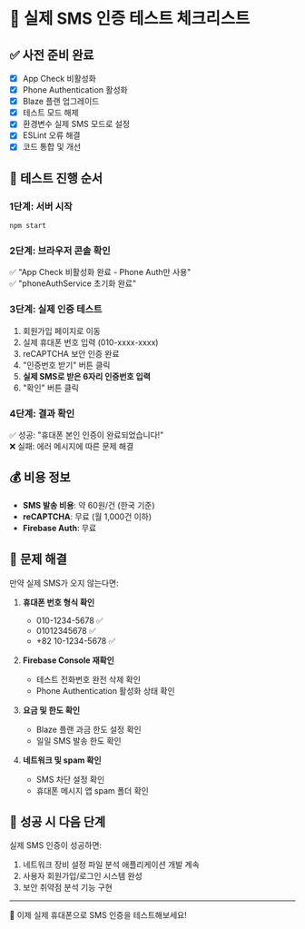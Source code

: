 # 🎯 실제 SMS 인증 테스트 체크리스트

## ✅ 사전 준비 완료
- [x] App Check 비활성화
- [x] Phone Authentication 활성화  
- [x] Blaze 플랜 업그레이드
- [x] 테스트 모드 해제
- [x] 환경변수 실제 SMS 모드로 설정
- [x] ESLint 오류 해결
- [x] 코드 통합 및 개선

## 🚀 테스트 진행 순서

### 1단계: 서버 시작
```bash
npm start
```

### 2단계: 브라우저 콘솔 확인
✅ "App Check 비활성화 완료 - Phone Auth만 사용"  
✅ "phoneAuthService 초기화 완료"

### 3단계: 실제 인증 테스트
1. 회원가입 페이지로 이동
2. 실제 휴대폰 번호 입력 (010-xxxx-xxxx)
3. reCAPTCHA 보안 인증 완료
4. "인증번호 받기" 버튼 클릭
5. **실제 SMS로 받은 6자리 인증번호 입력**
6. "확인" 버튼 클릭

### 4단계: 결과 확인
✅ 성공: "휴대폰 본인 인증이 완료되었습니다!"  
❌ 실패: 에러 메시지에 따른 문제 해결

## 💰 비용 정보
- **SMS 발송 비용**: 약 60원/건 (한국 기준)
- **reCAPTCHA**: 무료 (월 1,000건 이하)
- **Firebase Auth**: 무료

## 🔧 문제 해결
만약 실제 SMS가 오지 않는다면:

1. **휴대폰 번호 형식 확인**
   - 010-1234-5678 ✅
   - 01012345678 ✅
   - +82 10-1234-5678 ✅

2. **Firebase Console 재확인**
   - 테스트 전화번호 완전 삭제 확인
   - Phone Authentication 활성화 상태 확인

3. **요금 및 한도 확인**
   - Blaze 플랜 과금 한도 설정 확인
   - 일일 SMS 발송 한도 확인

4. **네트워크 및 spam 확인**
   - SMS 차단 설정 확인
   - 휴대폰 메시지 앱 spam 폴더 확인

## 🎉 성공 시 다음 단계
실제 SMS 인증이 성공하면:
1. 네트워크 장비 설정 파일 분석 애플리케이션 개발 계속
2. 사용자 회원가입/로그인 시스템 완성
3. 보안 취약점 분석 기능 구현

---
📱 이제 실제 휴대폰으로 SMS 인증을 테스트해보세요!
